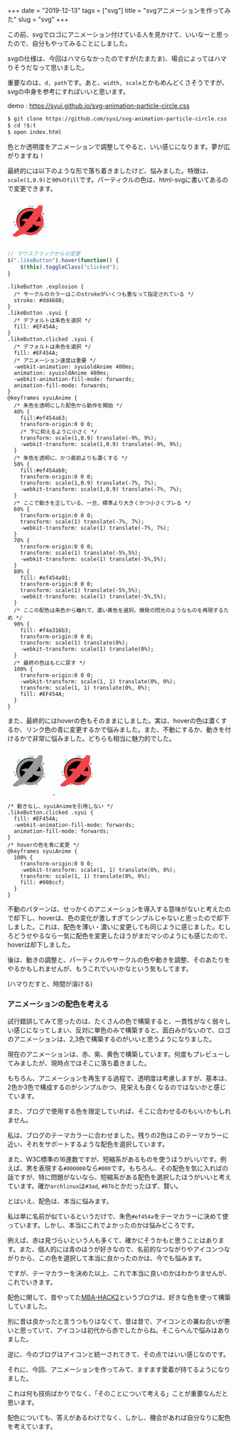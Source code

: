 +++
date = "2019-12-13"
tags = ["svg"]
title = "svgアニメーションを作ってみた"
slug = "svg"
+++

この前、svgでロゴにアニメーション付けている人を見かけて、いいなーと思ったので、自分もやってみることにしました。

svgの仕様は、今回はハマらなかったのですが(たまたま)、場合によってはハマりそうだなって思いました。

重要なのは、`d, path`です。あと、`width, scale`とかもめんどくさそうですが、svgの中身を参考にすればいいと思います。

demo : https://syui.github.io/svg-animation-particle-circle.css

```sh
$ git clone https://github.com/syui/svg-animation-particle-circle.css
$ cd !$:t
$ open index.html
```

色とか透明度をアニメーションで調整してやると、いい感じになります。夢が広がりますね！

最終的には以下のような形で落ち着きましたけど、悩みました。特徴は、`scale(1,0.9)`と`90%のfill`です。パーティクルの色は、html-svgに書いてあるので変更できます。


<style>
.likeButton .syuiold {
  fill: #EF454A;
}
.likeButton.clicked .syuiold {
  fill: #EF454A;
  -webkit-animation: syuioldAnime 400ms;
  animation: syuioldAnime 400ms;
  -webkit-animation-fill-mode: forwards;
  animation-fill-mode: forwards;
}
@keyframes syuioldAnime {
  40% {
      fiil:#ef454a63;
    transform-origin:0 0 0;
    transform: scale(1,0.9) translate(-9%, 9%);
    -webkit-transform: scale(1,0.9) translate(-9%, 9%);
  }
  50% {
      fill:#ef454ab8;
    transform-origin:0 0 0;
    transform: scale(1,0.9) translate(-7%, 7%);
    -webkit-transform: scale(1,0.9) translate(-7%, 7%);
  }
  60% {
    transform-origin:0 0 0;
    transform: scale(1) translate(-7%, 7%);
    -webkit-transform: scale(1) translate(-7%, 7%);
  }
  70% {
    transform-origin:0 0 0;
    transform: scale(1) translate(-5%,5%);
    -webkit-transform: scale(1) translate(-5%,5%);
  }
  80% {
    fill: #ef454a91;
    transform-origin:0 0 0;
    transform: scale(1) translate(-5%,5%);
    -webkit-transform: scale(1) translate(-5%,5%);
  }
  90% {
    fill: #f4a316b3;
    transform-origin:0 0 0;
    transform: scale(1) translate(0%);
    -webkit-transform: scale(1) translate(0%);
  }
  100% {
    transform-origin:0 0 0;
    -webkit-transform: scale(1, 1) translate(0%, 0%);
    transform: scale(1, 1) translate(0%, 0%);
    fill: #EF454A;
  } 
}
</style>

<a href="#">
<svg width="77pt" height="77pt" viewBox="0 0 512 512" class="likeButton" >
  <circle class="explosion" r="150" cx="250" cy="250"></circle>
  <g class="particleLayer">
    <circle fill="#8CE8C3" cx="130" cy="126.5" r="12.5"/>
    <circle fill="#8CE8C3" cx="411" cy="313.5" r="12.5"/>
    <circle fill="#91D2FA" cx="279" cy="86.5" r="12.5"/>
    <circle fill="#91D2FA" cx="155" cy="390.5" r="12.5"/>
    <circle fill="#CC8EF5" cx="89" cy="292.5" r="10.5"/>
    <circle fill="#9BDFBA" cx="414" cy="282.5" r="10.5"/>
    <circle fill="#9BDFBA" cx="115" cy="149.5" r="10.5"/>
    <circle fill="#9FC7FA" cx="250" cy="80.5" r="10.5"/>
    <circle fill="#9FC7FA" cx="78" cy="261.5" r="10.5"/>
    <circle fill="#96D8E9" cx="182" cy="402.5" r="10.5"/>
    <circle fill="#CC8EF5" cx="401.5" cy="166" r="13"/>
    <circle fill="#DB92D0" cx="379" cy="141.5" r="10.5"/>
    <circle fill="#DB92D0" cx="327" cy="397.5" r="10.5"/>
    <circle fill="#DD99B8" cx="296" cy="392.5" r="10.5"/>
  </g>
<g transform="translate(0,512) scale(0.1,-0.1)" fill="#000000" class="icon_syui">

<path class="syuiold" d="M3660 4460 c-11 -11 -33 -47 -48 -80 l-29 -60 -12 38 c-27 88 -58 92 -98 11 -35 -70 -73 -159 -73 -169 0 -6 -5 -10 -10 -10 -6 0 -15 -10 -21 -22 -33 -73 -52 -92 -47 -48 2 26 -1 35 -14 38 -16 3 -168 -121 -168 -138 0 -5 -13 -16 -28 -24 -24 -13 -35 -12 -87 0 -221 55 -231 56 -480 56 -219 1 -247 -1 -320 -22 -44 -12 -96 -26 -115 -30 -57 -13 -122 -39 -200 -82 -8 -4 -31 -14 -50 -23 -41 -17 -34 -13 -146 -90 -87 -59 -292 -252 -351 -330 -63 -83 -143 -209 -143 -225 0 -10 -7 -23 -15 -30 -8 -7 -15 -17 -15 -22 0 -5 -13 -37 -28 -71 -16 -34 -36 -93 -45 -132 -9 -38 -24 -104 -34 -145 -13 -60 -17 -121 -17 -300 1 -224 1 -225 36 -365 24 -94 53 -175 87 -247 28 -58 51 -108 51 -112 0 -3 13 -24 28 -48 42 -63 46 -79 22 -85 -11 -3 -20 -9 -20 -14 0 -5 -4 -9 -10 -9 -5 0 -22 -11 -37 -25 -16 -13 -75 -59 -133 -100 -58 -42 -113 -82 -123 -90 -9 -8 -22 -15 -27 -15 -6 0 -10 -6 -10 -13 0 -8 -11 -20 -25 -27 -34 -18 -34 -54 0 -48 14 3 25 2 25 -1 0 -3 -43 -31 -95 -61 -52 -30 -95 -58 -95 -62 0 -5 -5 -8 -11 -8 -19 0 -84 -33 -92 -47 -4 -7 -15 -13 -22 -13 -14 0 -17 -4 -19 -32 -1 -8 15 -15 37 -18 l38 -5 -47 -48 c-56 -59 -54 -81 9 -75 30 3 45 0 54 -11 9 -13 16 -14 43 -4 29 11 30 10 18 -5 -7 -9 -19 -23 -25 -30 -7 -7 -13 -20 -13 -29 0 -12 8 -14 38 -9 20 4 57 8 82 9 25 2 54 8 66 15 18 10 23 8 32 -13 17 -38 86 -35 152 6 27 17 50 34 50 38 0 16 62 30 85 19 33 -15 72 -2 89 30 8 15 31 43 51 62 35 34 38 35 118 35 77 0 85 2 126 33 24 17 52 32 61 32 9 0 42 18 73 40 30 22 61 40 69 40 21 0 88 -26 100 -38 7 -7 17 -12 24 -12 7 0 35 -11 62 -25 66 -33 263 -84 387 -101 189 -25 372 -12 574 41 106 27 130 37 261 97 41 20 80 37 85 39 6 2 51 31 100 64 166 111 405 372 489 534 10 20 22 43 27 51 5 8 12 22 15 30 3 8 17 40 31 70 54 115 95 313 108 520 13 200 -43 480 -134 672 -28 58 -51 108 -51 112 0 3 -13 24 -29 48 -15 24 -34 60 -40 80 -19 57 3 142 50 193 10 11 22 49 28 85 6 36 16 67 21 68 18 6 31 53 25 83 -4 18 -17 33 -36 41 -16 7 -29 15 -29 18 1 10 38 50 47 50 5 0 20 11 33 25 18 19 22 31 17 61 -3 20 -14 45 -23 55 -16 18 -16 20 6 44 15 16 21 32 18 49 -3 15 1 34 8 43 32 43 7 73 -46 55 l-30 -11 0 85 c0 74 -2 84 -18 84 -21 0 -53 -33 -103 -104 l-34 -48 -5 74 c-7 102 -35 133 -80 88z m-870 -740 c36 -7 75 -14 88 -16 21 -4 23 -9 16 -37 -3 -18 -14 -43 -24 -57 -10 -14 -20 -35 -24 -46 -4 -12 -16 -32 -27 -45 -12 -13 -37 -49 -56 -79 -20 -30 -52 -73 -72 -96 -53 -60 -114 -133 -156 -189 -21 -27 -44 -54 -52 -58 -7 -4 -13 -14 -13 -22 0 -7 -18 -33 -40 -57 -22 -23 -40 -46 -40 -50 0 -5 -19 -21 -42 -38 -47 -35 -85 -38 -188 -15 -115 25 -173 20 -264 -23 -45 -22 -106 -46 -136 -56 -48 -15 -77 -25 -140 -50 -70 -28 -100 -77 -51 -84 14 -2 34 -10 45 -17 12 -7 53 -16 91 -20 90 -9 131 -22 178 -57 20 -16 52 -35 70 -43 18 -7 40 -22 49 -32 16 -18 15 -22 -24 -88 -23 -39 -47 -74 -53 -80 -7 -5 -23 -26 -36 -45 -26 -39 -92 -113 -207 -232 -4 -4 -37 -36 -73 -71 l-66 -64 -20 41 c-58 119 -105 240 -115 301 -40 244 -35 409 20 595 8 30 21 66 28 80 7 14 24 54 38 89 15 35 35 75 46 89 11 13 20 31 20 38 0 8 3 14 8 14 4 0 16 16 27 36 24 45 221 245 278 281 23 15 44 30 47 33 20 20 138 78 250 123 61 24 167 50 250 61 60 7 302 -1 370 -14z m837 -661 c52 -101 102 -279 106 -379 2 -42 0 -45 -28 -51 -16 -4 -101 -7 -187 -8 -166 -1 -229 10 -271 49 -19 19 -19 19 14 49 22 21 44 31 65 31 41 0 84 34 84 66 0 30 12 55 56 112 19 25 37 65 44 95 11 51 53 111 74 104 6 -2 25 -32 43 -68z m-662 -810 c17 -10 40 -24 53 -30 12 -7 22 -16 22 -20 0 -4 17 -13 38 -19 20 -7 44 -18 52 -24 8 -7 33 -21 55 -31 22 -11 42 -23 45 -26 11 -14 109 -49 164 -58 62 -11 101 -7 126 14 15 14 38 18 78 16 39 -2 26 -41 -49 -146 -78 -109 -85 -118 -186 -219 -61 -61 -239 -189 -281 -203 -17 -5 -73 -29 -104 -44 -187 -92 -605 -103 -791 -21 -42 19 -47 24 -37 41 5 11 28 32 51 48 22 15 51 38 64 51 13 12 28 22 33 22 17 0 242 233 242 250 0 6 5 10 10 10 6 0 10 6 10 14 0 25 50 55 100 62 59 8 56 6 115 83 50 66 74 117 75 162 0 14 7 40 16 57 18 38 52 41 99 11z"/>
</g>
</svg>
</a>

```js:script.js
// マウスクリックからの変更
$(".likeButton").hover(function() {
    $(this).toggleClass("clicked");
}
```

```css:style.class="syui"
.likeButton .explosion {
  /* サークルのカラーはこのstrokeがいくつも重なって指定されている */
  stroke: #dd4688;
}
.likeButton .syui {
  /* デフォルトは朱色を選択 */
  fill: #EF454A;
}
.likeButton.clicked .syui {
  /* デフォルトは朱色を選択 */
  fill: #EF454A;
  /* アニメーション速度は重要 */
  -webkit-animation: syuioldAnime 400ms;
  animation: syuioldAnime 400ms;
  -webkit-animation-fill-mode: forwards;
  animation-fill-mode: forwards;
}
@keyframes syuiAnime {
  /* 朱色を透明にした配色から動作を開始 */
  40% {
    fiil:#ef454a63;
    transform-origin:0 0 0;
    /* 下に抑えるように小さく */
    transform: scale(1,0.9) translate(-9%, 9%);
    -webkit-transform: scale(1,0.9) translate(-9%, 9%);
  }
  /* 朱色を透明に、かつ直前よりも濃くする */
  50% {
    fill:#ef454ab8;
    transform-origin:0 0 0;
    transform: scale(1,0.9) translate(-7%, 7%);
    -webkit-transform: scale(1,0.9) translate(-7%, 7%);
  }
  /* ここで動きを正している、一旦、標準より大きくかつ小さくブレる */
  60% {
    transform-origin:0 0 0;
    transform: scale(1) translate(-7%, 7%);
    -webkit-transform: scale(1) translate(-7%, 7%);
  }
  70% {
    transform-origin:0 0 0;
    transform: scale(1) translate(-5%,5%);
    -webkit-transform: scale(1) translate(-5%,5%);
  }
  80% {
    fill: #ef454a91;
    transform-origin:0 0 0;
    transform: scale(1) translate(-5%,5%);
    -webkit-transform: scale(1) translate(-5%,5%);
  }
  /* ここの配色は朱色から離れて、濃い黄色を選択。爆発の閃光のようなものを再現するため */
  90% {
    fill: #f4a316b3;
    transform-origin:0 0 0;
    transform: scale(1) translate(0%);
    -webkit-transform: scale(1) translate(0%);
  }
  /* 最終の色はもとに戻す */
  100% {
    transform-origin:0 0 0;
    -webkit-transform: scale(1, 1) translate(0%, 0%);
    transform: scale(1, 1) translate(0%, 0%);
    fill: #EF454A;
  } 
}
```

また、最終的にはhoverの色もそのままにしました。実は、hoverの色は濃くするか、リンク色の青に変更するかで悩みました。また、不動にするか、動きを付けるかで非常に悩みました。どちらも相当に魅力的でした。


<style>
.likeButton .syuiblue {
  fill: #EF454A;
}
.likeButton.clicked .syuiblue {
  fill: #EF454A;
  -webkit-animation: syuiblueAnime 400ms;
  animation: syuiblueAnime 400ms;
  -webkit-animation-fill-mode: forwards;
  animation-fill-mode: forwards;
}
@keyframes syuiblueAnime {
  40% {
      fiil:#ef454a63;
    transform-origin:0 0 0;
    transform: scale(1,0.9) translate(-9%, 9%);
    -webkit-transform: scale(1,0.9) translate(-9%, 9%);
  }
  50% {
      fill:#ef454ab8;
    transform-origin:0 0 0;
    transform: scale(1,0.9) translate(-7%, 7%);
    -webkit-transform: scale(1,0.9) translate(-7%, 7%);
  }
  60% {
    transform-origin:0 0 0;
    transform: scale(1) translate(-7%, 7%);
    -webkit-transform: scale(1) translate(-7%, 7%);
  }
  70% {
    transform-origin:0 0 0;
    transform: scale(1.0.4) translate(-5%,5%);
    -webkit-transform: scale(1.0.4) translate(-5%,5%);
  }
  80% {
    fill: #ef454a91;
    transform-origin:0 0 0;
    transform: scale(1.0.4) translate(-5%,5%);
    -webkit-transform: scale(1.0.4) translate(-5%,5%);
  }
  90% {
    fill: #f4a316b3;
    transform-origin:0 0 0;
    transform: scale(1) translate(0%);
    -webkit-transform: scale(1) translate(0%);
  }
  100% {
    transform-origin:0 0 0;
    -webkit-transform: scale(1, 1) translate(0%, 0%);
    transform: scale(1, 1) translate(0%, 0%);
    fill: #008ccf;
  } 
}
.likeButton .syuioldd {
  fill: #999;
}
.likeButton.clicked .syuioldd {
  fill: #ccc;
  -webkit-animation-fill-mode: forwards;
  animation-fill-mode: forwards;
}
</style>

<a href="#">
<svg width="77pt" height="77pt" viewBox="0 0 512 512" class="likeButton" >
  <circle class="explosion" r="150" cx="250" cy="250"></circle>
  <g class="particleLayer">
    <circle fill="#8CE8C3" cx="130" cy="126.5" r="12.5"/>
    <circle fill="#8CE8C3" cx="411" cy="313.5" r="12.5"/>
    <circle fill="#91D2FA" cx="279" cy="86.5" r="12.5"/>
    <circle fill="#91D2FA" cx="155" cy="390.5" r="12.5"/>
    <circle fill="#CC8EF5" cx="89" cy="292.5" r="10.5"/>
    <circle fill="#9BDFBA" cx="414" cy="282.5" r="10.5"/>
    <circle fill="#9BDFBA" cx="115" cy="149.5" r="10.5"/>
    <circle fill="#9FC7FA" cx="250" cy="80.5" r="10.5"/>
    <circle fill="#9FC7FA" cx="78" cy="261.5" r="10.5"/>
    <circle fill="#96D8E9" cx="182" cy="402.5" r="10.5"/>
    <circle fill="#CC8EF5" cx="401.5" cy="166" r="13"/>
    <circle fill="#DB92D0" cx="379" cy="141.5" r="10.5"/>
    <circle fill="#DB92D0" cx="327" cy="397.5" r="10.5"/>
    <circle fill="#DD99B8" cx="296" cy="392.5" r="10.5"/>
  </g>
<g transform="translate(0,512) scale(0.1,-0.1)" fill="#000000" class="icon_syui">

<path class="syuioldd" d="M3660 4460 c-11 -11 -33 -47 -48 -80 l-29 -60 -12 38 c-27 88 -58 92 -98 11 -35 -70 -73 -159 -73 -169 0 -6 -5 -10 -10 -10 -6 0 -15 -10 -21 -22 -33 -73 -52 -92 -47 -48 2 26 -1 35 -14 38 -16 3 -168 -121 -168 -138 0 -5 -13 -16 -28 -24 -24 -13 -35 -12 -87 0 -221 55 -231 56 -480 56 -219 1 -247 -1 -320 -22 -44 -12 -96 -26 -115 -30 -57 -13 -122 -39 -200 -82 -8 -4 -31 -14 -50 -23 -41 -17 -34 -13 -146 -90 -87 -59 -292 -252 -351 -330 -63 -83 -143 -209 -143 -225 0 -10 -7 -23 -15 -30 -8 -7 -15 -17 -15 -22 0 -5 -13 -37 -28 -71 -16 -34 -36 -93 -45 -132 -9 -38 -24 -104 -34 -145 -13 -60 -17 -121 -17 -300 1 -224 1 -225 36 -365 24 -94 53 -175 87 -247 28 -58 51 -108 51 -112 0 -3 13 -24 28 -48 42 -63 46 -79 22 -85 -11 -3 -20 -9 -20 -14 0 -5 -4 -9 -10 -9 -5 0 -22 -11 -37 -25 -16 -13 -75 -59 -133 -100 -58 -42 -113 -82 -123 -90 -9 -8 -22 -15 -27 -15 -6 0 -10 -6 -10 -13 0 -8 -11 -20 -25 -27 -34 -18 -34 -54 0 -48 14 3 25 2 25 -1 0 -3 -43 -31 -95 -61 -52 -30 -95 -58 -95 -62 0 -5 -5 -8 -11 -8 -19 0 -84 -33 -92 -47 -4 -7 -15 -13 -22 -13 -14 0 -17 -4 -19 -32 -1 -8 15 -15 37 -18 l38 -5 -47 -48 c-56 -59 -54 -81 9 -75 30 3 45 0 54 -11 9 -13 16 -14 43 -4 29 11 30 10 18 -5 -7 -9 -19 -23 -25 -30 -7 -7 -13 -20 -13 -29 0 -12 8 -14 38 -9 20 4 57 8 82 9 25 2 54 8 66 15 18 10 23 8 32 -13 17 -38 86 -35 152 6 27 17 50 34 50 38 0 16 62 30 85 19 33 -15 72 -2 89 30 8 15 31 43 51 62 35 34 38 35 118 35 77 0 85 2 126 33 24 17 52 32 61 32 9 0 42 18 73 40 30 22 61 40 69 40 21 0 88 -26 100 -38 7 -7 17 -12 24 -12 7 0 35 -11 62 -25 66 -33 263 -84 387 -101 189 -25 372 -12 574 41 106 27 130 37 261 97 41 20 80 37 85 39 6 2 51 31 100 64 166 111 405 372 489 534 10 20 22 43 27 51 5 8 12 22 15 30 3 8 17 40 31 70 54 115 95 313 108 520 13 200 -43 480 -134 672 -28 58 -51 108 -51 112 0 3 -13 24 -29 48 -15 24 -34 60 -40 80 -19 57 3 142 50 193 10 11 22 49 28 85 6 36 16 67 21 68 18 6 31 53 25 83 -4 18 -17 33 -36 41 -16 7 -29 15 -29 18 1 10 38 50 47 50 5 0 20 11 33 25 18 19 22 31 17 61 -3 20 -14 45 -23 55 -16 18 -16 20 6 44 15 16 21 32 18 49 -3 15 1 34 8 43 32 43 7 73 -46 55 l-30 -11 0 85 c0 74 -2 84 -18 84 -21 0 -53 -33 -103 -104 l-34 -48 -5 74 c-7 102 -35 133 -80 88z m-870 -740 c36 -7 75 -14 88 -16 21 -4 23 -9 16 -37 -3 -18 -14 -43 -24 -57 -10 -14 -20 -35 -24 -46 -4 -12 -16 -32 -27 -45 -12 -13 -37 -49 -56 -79 -20 -30 -52 -73 -72 -96 -53 -60 -114 -133 -156 -189 -21 -27 -44 -54 -52 -58 -7 -4 -13 -14 -13 -22 0 -7 -18 -33 -40 -57 -22 -23 -40 -46 -40 -50 0 -5 -19 -21 -42 -38 -47 -35 -85 -38 -188 -15 -115 25 -173 20 -264 -23 -45 -22 -106 -46 -136 -56 -48 -15 -77 -25 -140 -50 -70 -28 -100 -77 -51 -84 14 -2 34 -10 45 -17 12 -7 53 -16 91 -20 90 -9 131 -22 178 -57 20 -16 52 -35 70 -43 18 -7 40 -22 49 -32 16 -18 15 -22 -24 -88 -23 -39 -47 -74 -53 -80 -7 -5 -23 -26 -36 -45 -26 -39 -92 -113 -207 -232 -4 -4 -37 -36 -73 -71 l-66 -64 -20 41 c-58 119 -105 240 -115 301 -40 244 -35 409 20 595 8 30 21 66 28 80 7 14 24 54 38 89 15 35 35 75 46 89 11 13 20 31 20 38 0 8 3 14 8 14 4 0 16 16 27 36 24 45 221 245 278 281 23 15 44 30 47 33 20 20 138 78 250 123 61 24 167 50 250 61 60 7 302 -1 370 -14z m837 -661 c52 -101 102 -279 106 -379 2 -42 0 -45 -28 -51 -16 -4 -101 -7 -187 -8 -166 -1 -229 10 -271 49 -19 19 -19 19 14 49 22 21 44 31 65 31 41 0 84 34 84 66 0 30 12 55 56 112 19 25 37 65 44 95 11 51 53 111 74 104 6 -2 25 -32 43 -68z m-662 -810 c17 -10 40 -24 53 -30 12 -7 22 -16 22 -20 0 -4 17 -13 38 -19 20 -7 44 -18 52 -24 8 -7 33 -21 55 -31 22 -11 42 -23 45 -26 11 -14 109 -49 164 -58 62 -11 101 -7 126 14 15 14 38 18 78 16 39 -2 26 -41 -49 -146 -78 -109 -85 -118 -186 -219 -61 -61 -239 -189 -281 -203 -17 -5 -73 -29 -104 -44 -187 -92 -605 -103 -791 -21 -42 19 -47 24 -37 41 5 11 28 32 51 48 22 15 51 38 64 51 13 12 28 22 33 22 17 0 242 233 242 250 0 6 5 10 10 10 6 0 10 6 10 14 0 25 50 55 100 62 59 8 56 6 115 83 50 66 74 117 75 162 0 14 7 40 16 57 18 38 52 41 99 11z"/>
</g>
</svg>
</a>

<a href="#">
<svg width="77pt" height="77pt" viewBox="0 0 512 512" class="likeButton" >
  <circle class="explosion" r="150" cx="250" cy="250"></circle>
  <g class="particleLayer">
    <circle fill="#8CE8C3" cx="130" cy="126.5" r="12.5"/>
    <circle fill="#8CE8C3" cx="411" cy="313.5" r="12.5"/>
    <circle fill="#91D2FA" cx="279" cy="86.5" r="12.5"/>
    <circle fill="#91D2FA" cx="155" cy="390.5" r="12.5"/>
    <circle fill="#CC8EF5" cx="89" cy="292.5" r="10.5"/>
    <circle fill="#9BDFBA" cx="414" cy="282.5" r="10.5"/>
    <circle fill="#9BDFBA" cx="115" cy="149.5" r="10.5"/>
    <circle fill="#9FC7FA" cx="250" cy="80.5" r="10.5"/>
    <circle fill="#9FC7FA" cx="78" cy="261.5" r="10.5"/>
    <circle fill="#96D8E9" cx="182" cy="402.5" r="10.5"/>
    <circle fill="#CC8EF5" cx="401.5" cy="166" r="13"/>
    <circle fill="#DB92D0" cx="379" cy="141.5" r="10.5"/>
    <circle fill="#DB92D0" cx="327" cy="397.5" r="10.5"/>
    <circle fill="#DD99B8" cx="296" cy="392.5" r="10.5"/>
  </g>
<g transform="translate(0,512) scale(0.1,-0.1)" fill="#000000" class="icon_syui">

<path class="syuiblue" d="M3660 4460 c-11 -11 -33 -47 -48 -80 l-29 -60 -12 38 c-27 88 -58 92 -98 11 -35 -70 -73 -159 -73 -169 0 -6 -5 -10 -10 -10 -6 0 -15 -10 -21 -22 -33 -73 -52 -92 -47 -48 2 26 -1 35 -14 38 -16 3 -168 -121 -168 -138 0 -5 -13 -16 -28 -24 -24 -13 -35 -12 -87 0 -221 55 -231 56 -480 56 -219 1 -247 -1 -320 -22 -44 -12 -96 -26 -115 -30 -57 -13 -122 -39 -200 -82 -8 -4 -31 -14 -50 -23 -41 -17 -34 -13 -146 -90 -87 -59 -292 -252 -351 -330 -63 -83 -143 -209 -143 -225 0 -10 -7 -23 -15 -30 -8 -7 -15 -17 -15 -22 0 -5 -13 -37 -28 -71 -16 -34 -36 -93 -45 -132 -9 -38 -24 -104 -34 -145 -13 -60 -17 -121 -17 -300 1 -224 1 -225 36 -365 24 -94 53 -175 87 -247 28 -58 51 -108 51 -112 0 -3 13 -24 28 -48 42 -63 46 -79 22 -85 -11 -3 -20 -9 -20 -14 0 -5 -4 -9 -10 -9 -5 0 -22 -11 -37 -25 -16 -13 -75 -59 -133 -100 -58 -42 -113 -82 -123 -90 -9 -8 -22 -15 -27 -15 -6 0 -10 -6 -10 -13 0 -8 -11 -20 -25 -27 -34 -18 -34 -54 0 -48 14 3 25 2 25 -1 0 -3 -43 -31 -95 -61 -52 -30 -95 -58 -95 -62 0 -5 -5 -8 -11 -8 -19 0 -84 -33 -92 -47 -4 -7 -15 -13 -22 -13 -14 0 -17 -4 -19 -32 -1 -8 15 -15 37 -18 l38 -5 -47 -48 c-56 -59 -54 -81 9 -75 30 3 45 0 54 -11 9 -13 16 -14 43 -4 29 11 30 10 18 -5 -7 -9 -19 -23 -25 -30 -7 -7 -13 -20 -13 -29 0 -12 8 -14 38 -9 20 4 57 8 82 9 25 2 54 8 66 15 18 10 23 8 32 -13 17 -38 86 -35 152 6 27 17 50 34 50 38 0 16 62 30 85 19 33 -15 72 -2 89 30 8 15 31 43 51 62 35 34 38 35 118 35 77 0 85 2 126 33 24 17 52 32 61 32 9 0 42 18 73 40 30 22 61 40 69 40 21 0 88 -26 100 -38 7 -7 17 -12 24 -12 7 0 35 -11 62 -25 66 -33 263 -84 387 -101 189 -25 372 -12 574 41 106 27 130 37 261 97 41 20 80 37 85 39 6 2 51 31 100 64 166 111 405 372 489 534 10 20 22 43 27 51 5 8 12 22 15 30 3 8 17 40 31 70 54 115 95 313 108 520 13 200 -43 480 -134 672 -28 58 -51 108 -51 112 0 3 -13 24 -29 48 -15 24 -34 60 -40 80 -19 57 3 142 50 193 10 11 22 49 28 85 6 36 16 67 21 68 18 6 31 53 25 83 -4 18 -17 33 -36 41 -16 7 -29 15 -29 18 1 10 38 50 47 50 5 0 20 11 33 25 18 19 22 31 17 61 -3 20 -14 45 -23 55 -16 18 -16 20 6 44 15 16 21 32 18 49 -3 15 1 34 8 43 32 43 7 73 -46 55 l-30 -11 0 85 c0 74 -2 84 -18 84 -21 0 -53 -33 -103 -104 l-34 -48 -5 74 c-7 102 -35 133 -80 88z m-870 -740 c36 -7 75 -14 88 -16 21 -4 23 -9 16 -37 -3 -18 -14 -43 -24 -57 -10 -14 -20 -35 -24 -46 -4 -12 -16 -32 -27 -45 -12 -13 -37 -49 -56 -79 -20 -30 -52 -73 -72 -96 -53 -60 -114 -133 -156 -189 -21 -27 -44 -54 -52 -58 -7 -4 -13 -14 -13 -22 0 -7 -18 -33 -40 -57 -22 -23 -40 -46 -40 -50 0 -5 -19 -21 -42 -38 -47 -35 -85 -38 -188 -15 -115 25 -173 20 -264 -23 -45 -22 -106 -46 -136 -56 -48 -15 -77 -25 -140 -50 -70 -28 -100 -77 -51 -84 14 -2 34 -10 45 -17 12 -7 53 -16 91 -20 90 -9 131 -22 178 -57 20 -16 52 -35 70 -43 18 -7 40 -22 49 -32 16 -18 15 -22 -24 -88 -23 -39 -47 -74 -53 -80 -7 -5 -23 -26 -36 -45 -26 -39 -92 -113 -207 -232 -4 -4 -37 -36 -73 -71 l-66 -64 -20 41 c-58 119 -105 240 -115 301 -40 244 -35 409 20 595 8 30 21 66 28 80 7 14 24 54 38 89 15 35 35 75 46 89 11 13 20 31 20 38 0 8 3 14 8 14 4 0 16 16 27 36 24 45 221 245 278 281 23 15 44 30 47 33 20 20 138 78 250 123 61 24 167 50 250 61 60 7 302 -1 370 -14z m837 -661 c52 -101 102 -279 106 -379 2 -42 0 -45 -28 -51 -16 -4 -101 -7 -187 -8 -166 -1 -229 10 -271 49 -19 19 -19 19 14 49 22 21 44 31 65 31 41 0 84 34 84 66 0 30 12 55 56 112 19 25 37 65 44 95 11 51 53 111 74 104 6 -2 25 -32 43 -68z m-662 -810 c17 -10 40 -24 53 -30 12 -7 22 -16 22 -20 0 -4 17 -13 38 -19 20 -7 44 -18 52 -24 8 -7 33 -21 55 -31 22 -11 42 -23 45 -26 11 -14 109 -49 164 -58 62 -11 101 -7 126 14 15 14 38 18 78 16 39 -2 26 -41 -49 -146 -78 -109 -85 -118 -186 -219 -61 -61 -239 -189 -281 -203 -17 -5 -73 -29 -104 -44 -187 -92 -605 -103 -791 -21 -42 19 -47 24 -37 41 5 11 28 32 51 48 22 15 51 38 64 51 13 12 28 22 33 22 17 0 242 233 242 250 0 6 5 10 10 10 6 0 10 6 10 14 0 25 50 55 100 62 59 8 56 6 115 83 50 66 74 117 75 162 0 14 7 40 16 57 18 38 52 41 99 11z"/>
</g>
</svg>
</a>

```css:style.class="syui"
/* 動きなし、syuiAnimeを引用しない */
.likeButton.clicked .syui {
  fill: #EF454A;
  -webkit-animation-fill-mode: forwards;
  animation-fill-mode: forwards;
}
/* hoverの色を青に変更 */
@keyframes syuiAnime {
  100% {
    transform-origin:0 0 0;
    -webkit-transform: scale(1, 1) translate(0%, 0%);
    transform: scale(1, 1) translate(0%, 0%);
    fill: #008ccf;
  } 
}
```

不動のパターンは、せっかくのアニメーションを導入する意味がないと考えたので却下し、hoverは、色の変化が激しすぎてシンプルじゃないと思ったので却下しました。これは、配色を薄い・濃いに変更しても同じように感じました。むしろどうせやるなら一気に配色を変更したほうがまだマシのようにも感じたので、hoverは却下しました。

後は、動きの調整と、パーティクルやサークルの色や動きを調整、そのあたりをやるかもしれませんが、もうこれでいいかなという気もしてます。

(ハマりだすと、時間が溶ける)

### アニメーションの配色を考える

試行錯誤してみて思ったのは、たくさんの色で構築すると、一貫性がなく弱々しい感じになってしまい、反対に単色のみで構築すると、面白みがないので、ロゴのアニメーションは、2,3色で構築するのがいいと思うようになりました。

現在のアニメーションは、赤、紫、黄色で構築しています。何度もプレビューしてみましたが、現時点ではそこに落ち着きました。

もちろん、アニメーションを再生する過程で、透明度は考慮しますが、基本は、2色か3色で構成するのがシンプルかつ、見栄えも良くなるのではないかと感じています。

また、ブログで使用する色を限定していれば、そこに合わせるのもいいかもしれません。

私は、ブログのテーマカラーに合わせました。残りの2色はこのテーマカラーに近い、それをサポートするような配色を選択しています。

また、W3C標準の16進数ですが、短縮系があるものを使うほうがいいです。例えば、黒を表現する`#000000`なら`#000`です。もちろん、その配色を気に入ればの話ですが、特に問題がないなら、短縮系がある配色を選択したほうがいいと考えています。確か`archlinux`は`#3ad`, `#07b`とかだったはず、賢い。

とはいえ、配色は、本当に悩みます。

私は単に名前が似ているというだけで、朱色`#ef454a`をテーマカラーに決めて使っています。しかし、本当にこれでよかったのかは悩みどころです。

例えば、赤は見づらいという人も多くて、確かにそうかもと思うことはあります。また、個人的には青のほうが好きなので、名前的なつながりやアイコンつながりから、この色を選択して本当に良かったのかは、今でも悩みます。

ですが、テーマカラーを決めた以上、これで本当に良いのかはわかりませんが、これでいきます。

配色に関して、昔やってた[MBA-HACK2](https://mbahack2.syui.ai/)というブログは、好きな色を使って構築していました。

別に昔は良かったと言うつもりはなくて、昔は昔で、アイコンとの兼ね合いが悪いと思っていて、アイコンは初代から赤でしたからね。そこらへんで悩みはありました。

逆に、今のブログはアイコンと統一されてきて、その点ではいい感じなのです。

それに、今回、アニメーションを作ってみて、ますます愛着が持てるようになりました。

これは何も技術ばかりでなく、「そのことについて考える」ことが重要なんだと思います。

配色についても、答えがあるわけでなく、しかし、機会があれば自分なりに配色を考えています。

